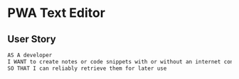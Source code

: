 # PWA Text Editor

## User Story

```md
AS A developer
I WANT to create notes or code snippets with or without an internet connection
SO THAT I can reliably retrieve them for later use
```